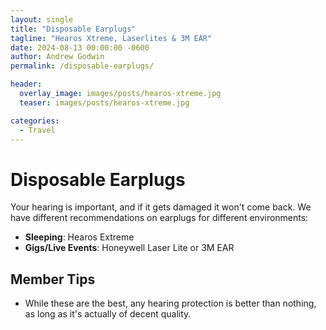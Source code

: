 ```yaml
---
layout: single
title: "Disposable Earplugs"
tagline: "Hearos Xtreme, Laserlites & 3M EAR"
date: 2024-08-13 00:00:00 -0600
author: Andrew Godwin
permalink: /disposable-earplugs/

header:
  overlay_image: images/posts/hearos-xtreme.jpg
  teaser: images/posts/hearos-xtreme.jpg

categories:
  - Travel
---
```


# Disposable Earplugs

Your hearing is important, and if it gets damaged it won't come back. We have different recommendations on earplugs for different environments:

* **Sleeping**: Hearos Extreme
* **Gigs/Live Events**: Honeywell Laser Lite or 3M EAR

## Member Tips

* While these are the best, any hearing protection is better than nothing, as long as it's actually of decent quality.
